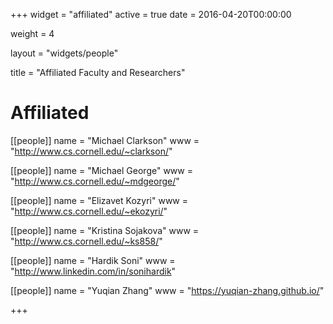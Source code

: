 +++
widget = "affiliated"
active = true
date = 2016-04-20T00:00:00

weight = 4

layout = "widgets/people"

title = "Affiliated Faculty and Researchers"

# Affiliated
[[people]]
  name = "Michael Clarkson"
  www = "http://www.cs.cornell.edu/~clarkson/"

[[people]]
  name = "Michael George"
  www = "http://www.cs.cornell.edu/~mdgeorge/"

[[people]]
  name = "Elizavet Kozyri"
  www = "http://www.cs.cornell.edu/~ekozyri/"

[[people]]
  name = "Kristina Sojakova"
  www = "http://www.cs.cornell.edu/~ks858/"

[[people]]
  name = "Hardik Soni"
  www = "http://www.linkedin.com/in/sonihardik"

[[people]]
  name = "Yuqian Zhang"
  www = "https://yuqian-zhang.github.io/"

+++
